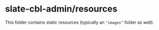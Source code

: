 # slate-cbl-admin/resources

This folder contains static resources (typically an `"images"` folder as well).
